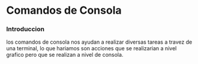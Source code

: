 # Comandos de Consola 
### Introduccion 
los comandos de consola nos ayudan a realizar diversas tareas a travez de una terminal, lo que hariamos son acciones que se realizarian a nivel grafico pero que se realizan a nivel de consola.